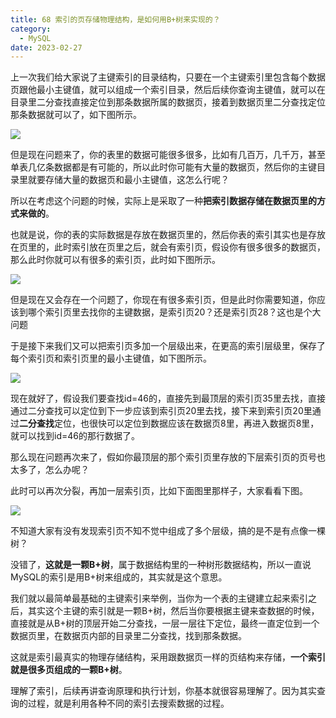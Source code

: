 ```yaml
---
title: 68 索引的页存储物理结构，是如何用B+树来实现的？
category:
  - MySQL
date: 2023-02-27
---
```


<!-- more -->


上一次我们给大家说了主键索引的目录结构，只要在一个主键索引里包含每个数据页跟他最小主键值，就可以组成一个索引目录，然后后续你查询主键值，就可以在目录里二分查找直接定位到那条数据所属的数据页，接着到数据页里二分查找定位那条数据就可以了，如下图所示。

<img src="https://studyimages.oss-cn-beijing.aliyuncs.com/img/mysql/64-108/image-20220301232809100.png" />

但是现在问题来了，你的表里的数据可能很多很多，比如有几百万，几千万，甚至单表几亿条数据都是有可能的，所以此时你可能有大量的数据页，然后你的主键目录里就要存储大量的数据页和最小主键值，这怎么行呢？

所以在考虑这个问题的时候，实际上是采取了一种**把索引数据存储在数据页里的方式来做的**。

也就是说，你的表的实际数据是存放在数据页里的，然后你表的索引其实也是存放在页里的，此时索引放在页里之后，就会有索引页，假设你有很多很多的数据页，那么此时你就可以有很多的索引页，此时如下图所示。

<img src="https://studyimages.oss-cn-beijing.aliyuncs.com/img/mysql/64-108/image-20220301232927189.png" />

但是现在又会存在一个问题了，你现在有很多索引页，但是此时你需要知道，你应该到哪个索引页里去找你的主键数据，是索引页20？还是索引页28？这也是个大问题

于是接下来我们又可以把索引页多加一个层级出来，在更高的索引层级里，保存了每个索引页和索引页里的最小主键值，如下图所示。

<img src="https://studyimages.oss-cn-beijing.aliyuncs.com/img/mysql/64-108/image-20220301233017424.png" />

现在就好了，假设我们要查找id=46的，直接先到最顶层的索引页35里去找，直接通过二分查找可以定位到下一步应该到索引页20里去找，接下来到索引页20里通过**二分查找**定位，也很快可以定位到数据应该在数据页8里，再进入数据页8里，就可以找到id=46的那行数据了。

那么现在问题再次来了，假如你最顶层的那个索引页里存放的下层索引页的页号也太多了，怎么办呢？

此时可以再次分裂，再加一层索引页，比如下面图里那样子，大家看看下图。

<img src="https://studyimages.oss-cn-beijing.aliyuncs.com/img/mysql/64-108/image-20220301233103035.png" />

不知道大家有没有发现索引页不知不觉中组成了多个层级，搞的是不是有点像一棵树？

没错了，**这就是一颗B+树**，属于数据结构里的一种树形数据结构，所以一直说MySQL的索引是用B+树来组成的，其实就是这个意思。

我们就以最简单最基础的主键索引来举例，当你为一个表的主键建立起来索引之后，其实这个主键的索引就是一颗B+树，然后当你要根据主键来查数据的时候，直接就是从B+树的顶层开始二分查找，一层一层往下定位，最终一直定位到一个数据页里，在数据页内部的目录里二分查找，找到那条数据。

这就是索引最真实的物理存储结构，采用跟数据页一样的页结构来存储，**一个索引就是很多页组成的一颗B+树**。

理解了索引，后续再讲查询原理和执行计划，你基本就很容易理解了。因为其实查询的过程，就是利用各种不同的索引去搜索数据的过程。
